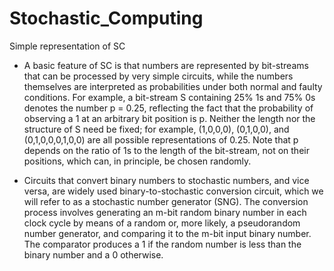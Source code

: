 # Stochastic_Computing
Simple representation of SC

* A basic feature of SC is that numbers are represented by bit-streams that can be processed by very simple circuits, while the numbers themselves are interpreted as probabilities under both normal and faulty conditions. For example, a bit-stream S containing 25% 1s and 75% 0s denotes the number p = 0.25, reflecting the fact that the probability of observing a 1 at an arbitrary bit position is p. Neither the length nor the structure of S need be fixed; for example, (1,0,0,0), (0,1,0,0), and (0,1,0,0,0,1,0,0) are all possible representations of 0.25. Note that p depends on the ratio of 1s to the length of the bit-stream, not on their positions, which can, in principle, be chosen randomly.

* Circuits that convert binary numbers to stochastic numbers, and vice versa, are widely used binary-to-stochastic conversion circuit, which we will refer to as a stochastic number generator (SNG). The conversion process involves generating an m-bit random binary number in each clock cycle by means of a random or, more likely, a pseudorandom number generator, and comparing it to the m-bit input binary number. The comparator produces a 1 if the random number is less than the binary number and a 0 otherwise.
